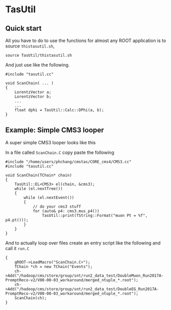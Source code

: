 # TasUtil

## Quick start

All you have to do to use the functions for almost any ROOT application is to source ```thistasutil.sh```,

    source TasUtil/thistasutil.sh


And just use like the following.

    #include "tasutil.cc"

    void ScanChain( ... )
    {
        LorentzVector a;
        LorentzVector b;
        ...
        ...
        float dphi = TasUtil::Calc::DPhi(a, b);
    }

## Example: Simple CMS3 looper

A super simple CMS3 looper looks like this

In a file called ```ScanChain.C``` copy paste the following

    #include "/home/users/phchang/cmstas/CORE_cms4/CMS3.cc"
    #include "tasutil.cc"

    void ScanChain(TChain* chain)
    {
        TasUtil::EL<CMS3> el(chain, &cms3);
        while (el.nextTree())
        {
            while (el.nextEvent())
            {
                // do your cms3 stuff
                for (auto& p4: cms3.mus_p4())
                    TasUtil::print(TString::Format("muon Pt = %f", p4.pt()));
            }
        }
    }

And to actually loop over files create an entry script like the following and call it ```run.C```


    {
        gROOT->LoadMacro("ScanChain.C+");
        TChain *ch = new TChain("Events");
        ch->Add("/hadoop/cms/store/group/snt/run2_data_test/DoubleMuon_Run2017A-PromptReco-v2/V00-00-03_workaround/merged_ntuple_*.root");
        ch->Add("/hadoop/cms/store/group/snt/run2_data_test/DoubleEG_Run2017A-PromptReco-v2/V00-00-03_workaround/merged_ntuple_*.root");
        ScanChain(ch);
    }


